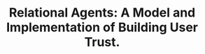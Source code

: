 ---
name: "Relational Agents A Model And Implementation"
title: "Relational Agents: A Model and Implementation of Building User Trust."
project: null
event: "Proceedings of the ACM SIGCHI Conference on Human Factors in Computing Systems (CHI), pp. 396-403. March 31 - April 5. Seattle, Washington."
authors:
- name: "Bickmore, T."
- name: "Cassell, J."
year: 2001
resources:
- name: "01_CHI_BTCJ"
  src: "01_CHI_BTCJ.pdf"
external_url: null
draft: false
headless: true
---